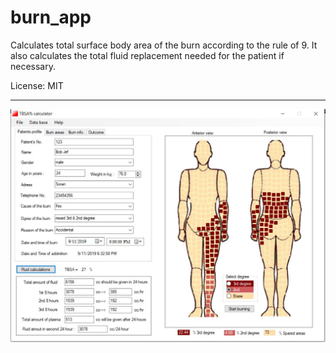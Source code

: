 # burn_app

Calculates total surface body area of the burn according to the rule of 9. It also calculates the total fluid replacement needed for the patient if necessary.

License: MIT

--------------------------------------------------------

![](images/burn_app_demo2.JPG)
</br>

